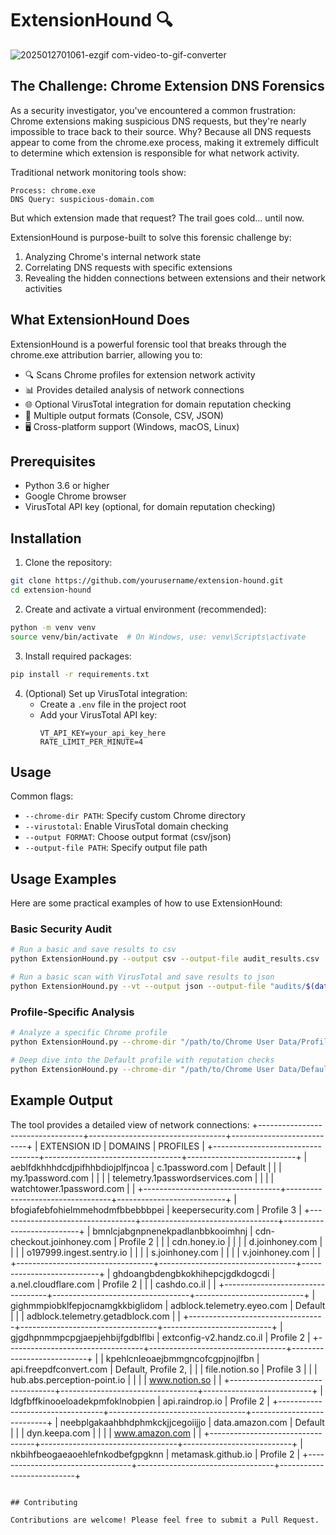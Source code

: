 # ExtensionHound 🔍
![2025012701061-ezgif com-video-to-gif-converter](https://github.com/user-attachments/assets/c6ad484f-9c1a-40de-a669-882c245be6ee)

## The Challenge: Chrome Extension DNS Forensics

As a security investigator, you've encountered a common frustration: Chrome extensions making suspicious DNS requests, but they're nearly impossible to trace back to their source. Why? Because all DNS requests appear to come from the chrome.exe process, making it extremely difficult to determine which extension is responsible for what network activity.

Traditional network monitoring tools show:
```
Process: chrome.exe
DNS Query: suspicious-domain.com
```
But which extension made that request? The trail goes cold... until now.

ExtensionHound is purpose-built to solve this forensic challenge by:
1. Analyzing Chrome's internal network state
2. Correlating DNS requests with specific extensions
3. Revealing the hidden connections between extensions and their network activities

## What ExtensionHound Does

ExtensionHound is a powerful forensic tool that breaks through the chrome.exe attribution barrier, allowing you to:
- 🔍 Scans Chrome profiles for extension network activity
- 📊 Provides detailed analysis of network connections
- 🌐 Optional VirusTotal integration for domain reputation checking
- 📁 Multiple output formats (Console, CSV, JSON)
- 🖥️ Cross-platform support (Windows, macOS, Linux)

## Prerequisites

- Python 3.6 or higher
- Google Chrome browser
- VirusTotal API key (optional, for domain reputation checking)

## Installation

1. Clone the repository:
```bash
git clone https://github.com/yourusername/extension-hound.git
cd extension-hound
```

2. Create and activate a virtual environment (recommended):
```bash
python -m venv venv
source venv/bin/activate  # On Windows, use: venv\Scripts\activate
```

3. Install required packages:
```bash
pip install -r requirements.txt
```

4. (Optional) Set up VirusTotal integration:
   - Create a `.env` file in the project root
   - Add your VirusTotal API key:
     ```
     VT_API_KEY=your_api_key_here
     RATE_LIMIT_PER_MINUTE=4
     ```

## Usage

Common flags:
- `--chrome-dir PATH`: Specify custom Chrome directory
- `--virustotal`: Enable VirusTotal domain checking
- `--output FORMAT`: Choose output format (csv/json)
- `--output-file PATH`: Specify output file path

## Usage Examples

Here are some practical examples of how to use ExtensionHound:

### Basic Security Audit
```bash
# Run a basic and save results to csv
python ExtensionHound.py --output csv --output-file audit_results.csv

# Run a basic scan with VirusTotal and save results to json
python ExtensionHound.py --vt --output json --output-file "audits/$(date +%Y-%m-%d)_security_report.json"
```

### Profile-Specific Analysis
```bash
# Analyze a specific Chrome profile
python ExtensionHound.py --chrome-dir "/path/to/Chrome User Data/Profile 1"

# Deep dive into the Default profile with reputation checks
python ExtensionHound.py --chrome-dir "/path/to/Chrome User Data/Default" --vt
```
## Example Output

The tool provides a detailed view of network connections:
+----------------------------------+----------------------------------+---------------------------+
| EXTENSION ID                     | DOMAINS                          | PROFILES                  |
+----------------------------------+----------------------------------+---------------------------+
| aeblfdkhhhdcdjpifhhbdiojplfjncoa | c.1password.com                  | Default                   |
|                                  | my.1password.com                 |                           |
|                                  | telemetry.1passwordservices.com  |                           |
|                                  | watchtower.1password.com         |                           |
+----------------------------------+----------------------------------+---------------------------+
| bfogiafebfohielmmehodmfbbebbbpei | keepersecurity.com               | Profile 3                 |
+----------------------------------+----------------------------------+---------------------------+
| bmnlcjabgnpnenekpadlanbbkooimhnj | cdn-checkout.joinhoney.com       | Profile 2                 |
|                                  | cdn.honey.io                     |                           |
|                                  | d.joinhoney.com                  |                           |
|                                  | o197999.ingest.sentry.io         |                           |
|                                  | s.joinhoney.com                  |                           |
|                                  | v.joinhoney.com                  |                           |
+----------------------------------+----------------------------------+---------------------------+
| ghdoangbdengbkokhihepcjgdkdogcdi | a.nel.cloudflare.com             | Profile 2                 |
|                                  | cashdo.co.il                     |                           |
+----------------------------------+----------------------------------+---------------------------+
| gighmmpiobklfepjocnamgkkbiglidom | adblock.telemetry.eyeo.com       | Default                   |
|                                  | adblock.telemetry.getadblock.com |                           |
+----------------------------------+----------------------------------+---------------------------+
| gjgdhpnmmpcpgjaepjehbijfgdblflbi | extconfig-v2.handz.co.il         | Profile 2                 |
+----------------------------------+----------------------------------+---------------------------+                  |
| kpehlcnleoaejbmmgncofcgpjnojlfbn | api.freepdfconvert.com           | Default, Profile 2,       |
|                                  | file.notion.so                   | Profile 3                 |
|                                  | hub.abs.perception-point.io      |                           |
|                                  | www.notion.so                    |                           |
+----------------------------------+----------------------------------+---------------------------+
| ldgfbffkinooeloadekpmfoklnobpien | api.raindrop.io                  | Profile 2                 |
+----------------------------------+----------------------------------+---------------------------+
| neebplgakaahbhdphmkckjjcegoiijjo | data.amazon.com                  | Default                   |
|                                  | dyn.keepa.com                    |                           |
|                                  | www.amazon.com                   |                           |
+----------------------------------+----------------------------------+---------------------------+
| nkbihfbeogaeaoehlefnkodbefgpgknn | metamask.github.io               | Profile 2                 |
+----------------------------------+----------------------------------+---------------------------+
```

## Contributing

Contributions are welcome! Please feel free to submit a Pull Request.
